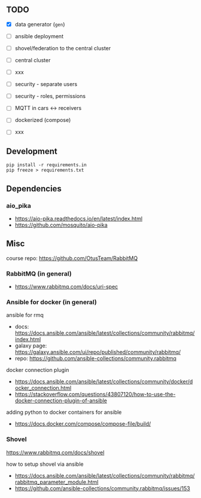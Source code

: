 ## TODO

- [x] data generator (`gen`)
- [ ] ansible deployment
- [ ] shovel/federation to the central cluster
- [ ] central cluster
- [ ] xxx
- [ ] security - separate users
- [ ] security - roles, permissions
- [ ] MQTT in cars <-> receivers
- [ ] dockerized (compose)

- [ ] xxx


## Development

```shell
pip install -r requirements.in
pip freeze > requirements.txt
```


## Dependencies

### aio_pika
- https://aio-pika.readthedocs.io/en/latest/index.html
- https://github.com/mosquito/aio-pika


## Misc

course repo: https://github.com/OtusTeam/RabbitMQ


### RabbitMQ (in general)

- https://www.rabbitmq.com/docs/uri-spec


### Ansible for docker (in general)

ansible for rmq
- docs: https://docs.ansible.com/ansible/latest/collections/community/rabbitmq/index.html
- galaxy page: https://galaxy.ansible.com/ui/repo/published/community/rabbitmq/
- repo: https://github.com/ansible-collections/community.rabbitmq

docker connection plugin
- https://docs.ansible.com/ansible/latest/collections/community/docker/docker_connection.html
- https://stackoverflow.com/questions/43807120/how-to-use-the-docker-connection-plugin-of-ansible

adding python to docker containers for ansible
- https://docs.docker.com/compose/compose-file/build/

### Shovel

https://www.rabbitmq.com/docs/shovel

how to setup shovel via ansible
- https://docs.ansible.com/ansible/latest/collections/community/rabbitmq/rabbitmq_parameter_module.html
- https://github.com/ansible-collections/community.rabbitmq/issues/153
